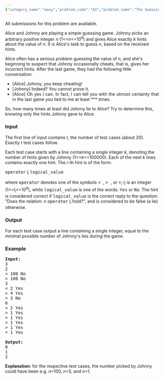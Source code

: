```yaml
---
{"category_name":"easy","problem_code":"A3","problem_name":"The Guessing Game","languages_supported":{"0":"ADA","1":"ASM","2":"BASH","3":"BF","4":"C","5":"C99 strict","6":"CAML","7":"CLOJ","8":"CLPS","9":"CPP 4.3.2","10":"CPP 4.9.2","11":"CPP14","12":"CS2","13":"D","14":"ERL","15":"FORT","16":"FS","17":"GO","18":"HASK","19":"ICK","20":"ICON","21":"JAVA","22":"JS","23":"LISP clisp","24":"LISP sbcl","25":"LUA","26":"NEM","27":"NICE","28":"NODEJS","29":"PAS fpc","30":"PAS gpc","31":"PERL","32":"PHP","33":"PIKE","34":"PRLG","35":"PYTH","36":"PYTH 3.4","37":"RUBY","38":"SCALA","39":"SCM guile","40":"SCM qobi","41":"ST","42":"TCL","43":"TEXT","44":"WSPC"},"max_timelimit":6,"source_sizelimit":50000,"problem_author":"admin","problem_tester":null,"date_added":"1-12-2008","tags":{"0":"admin","1":"explanation","2":"game","3":"guessing","4":"guessinggame"},"editorial_url":"http://discuss.codechef.com/problems/A3","time":{"view_start_date":1389287890,"submit_start_date":1389287890,"visible_start_date":1389287890,"end_date":1735669800},"layout":"problem"}
---
```

<span class="solution-visible-txt">All submissions for this problem are available.</span><p>Alice and Johnny are playing a simple guessing game. Johnny picks an arbitrary positive integer <i>n</i> (1<=<i>n</i><=10<sup>9</sup>) and gives Alice exactly <i>k</i> hints about the value of <i>n</i>. It is Alice's task to guess <i>n</i>, based on the received hints. 
<p>
Alice often has a serious problem guessing the value of <i>n</i>, and she's beginning to suspect that Johnny occasionally cheats, that is, gives her incorrect hints. 
After the last game, they had the following little conversation:
<div align="justify">
<ul>
<li>[Alice] Johnny, you keep cheating!
<li>[Johnny] Indeed? You cannot prove it.
<li>[Alice] Oh yes I can. In fact, I can tell you with the utmost certainty that in the last game you lied to me at least *** times.
</ul>
</div>
<p>
So, how many times at least did Johnny lie to Alice? Try to determine this, knowing only the hints Johnny gave to Alice.

<h3>Input</h3>

<p>The first line of input contains <i>t</i>, the number of test cases (about 20). Exactly <i>t</i> test cases follow. 

<p>Each test case starts with a line containing a single integer <i>k</i>, denoting the number of hints given by Johnny (1<=<i>k</i><=100000). Each of the next <i>k</i> lines contains exactly one hint. The <i>i</i>-th hint is of the form:</p>
<p>
 <tt>operator</tt> <i>l<sub>i</sub></i> <tt>logical_value</tt>
</p>
<p>where <tt>operator</tt> denotes one of the symbols <tt>< </tt>, <tt>> </tt>, or <tt>=</tt>; <i>l<sub>i</sub></i> is an integer (1<=<i>l<sub>i</sub></i><=10<sup>9</sup>), while <tt>logical_value</tt> is one of the words: <tt>Yes</tt> or <tt>No</tt>. The hint is considered correct if <tt>logical_value</tt> is the correct reply to the question: "Does the relation: <i>n</i> <tt>operator</tt> <i>l<sub>i</sub></i> hold?", and is considered to be false (a lie) otherwise.

<h3>Output</h3>
<p>For each test case output a line containing a single integer, equal to the minimal possible number of Johnny's lies during the game.

<h3>Example</h3>

<pre>
<b>Input:</b>
3
2
< 100 No
> 100 No
3
< 2 Yes
> 4 Yes
= 3 No
6
< 2 Yes
> 1 Yes
= 1 Yes
= 1 Yes
> 1 Yes
= 1 Yes

<b>Output:</b>
0
1
2
</pre>

<p><b>Explanation:</b> for the respective test cases, the number picked by Johnny could have been e.g. <i>n</i>=100, <i>n</i>=5, and <i>n</i>=1.